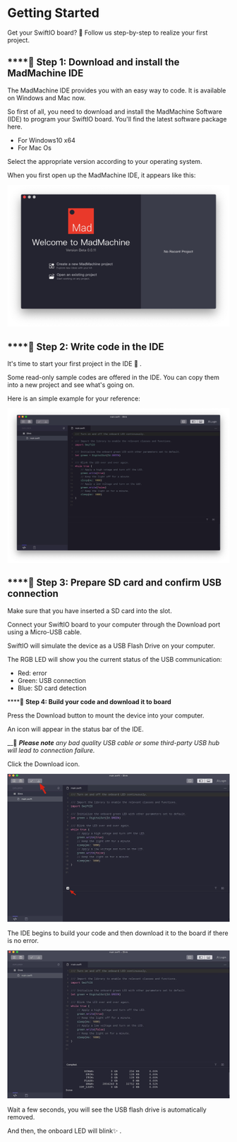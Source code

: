 # Getting Started

Get your SwiftIO board? 🤣 Follow us step-by-step to realize your first project.

## \*\*\*\*🔸 **Step 1: Download and install the MadMachine IDE**

The MadMachine IDE provides you with an easy way to code. It is available on Windows and Mac now. 

So first of all, you need to download and install the MadMachine Software \(IDE\) to program your SwiftIO board. You'll find the latest software package here. 

* For Windows10 x64
* For Mac Os

Select the appropriate version according to your operating system. 

When you first open up the MadMachine IDE, it appears like this:

![](.gitbook/assets/ide.jpg)

## \*\*\*\*🔸 **Step 2: Write code in the IDE**

 It's time to start your first project in the IDE 🥳 . 

Some read-only sample codes are offered in the IDE. You can copy them into a new project and see what's going on. 

Here is an simple example for your reference:

![Blink](.gitbook/assets/code.jpg)

## \*\*\*\*🔸 **Step 3: Prepare SD card and confirm USB connection**

Make sure that you have inserted a SD card into the slot. 

Connect your SwiftIO board to your computer through the Download port using a Micro-USB cable. 

SwiftIO will simulate the device as a USB Flash Drive on your computer. 

The RGB LED will show you the current status of the USB communication: 

* Red: error
* Green: USB connection
* Blue: SD card detection

\*\*\*\*🔸 **Step 4: Build your code and download it to board**

Press the Download button to mount the device into your computer. 

An icon will appear in the status bar of  the IDE.

 __📌 _**Please note** any bad quality USB cable or some third-party USB hub will lead to connection failure._

Click the Download icon.

![](.gitbook/assets/code.png)



The IDE begins to build your code and then download it to the board if there is no error.

![](.gitbook/assets/download.png)



Wait a few seconds, you will see the USB flash drive is automatically removed.

And then, the onboard LED will blink✨ .  


